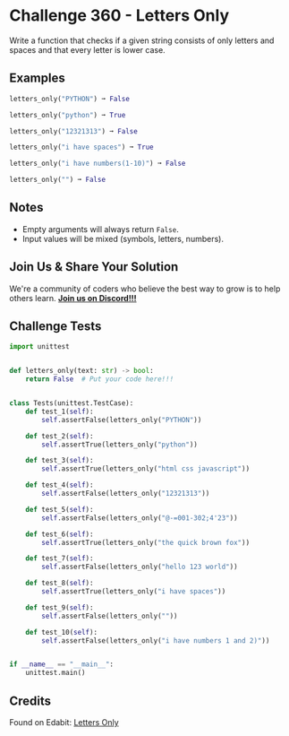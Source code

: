# Challenge 360 - Letters Only

Write a function that checks if a given string consists of only letters and spaces and that every letter is lower case.

## Examples
```python
letters_only("PYTHON") ➞ False

letters_only("python") ➞ True

letters_only("12321313") ➞ False

letters_only("i have spaces") ➞ True

letters_only("i have numbers(1-10)") ➞ False

letters_only("") ➞ False
```
## Notes

- Empty arguments will always return `False`.
- Input values will be mixed (symbols, letters, numbers).

## Join Us & Share Your Solution

We're a community of coders who believe the best way to grow is to help others learn. **[Join us on Discord!!!](https://discord.gg/sfHykntuGy)**

## Challenge Tests
```python
import unittest


def letters_only(text: str) -> bool:
    return False  # Put your code here!!!


class Tests(unittest.TestCase):
    def test_1(self):
        self.assertFalse(letters_only("PYTHON"))

    def test_2(self):
        self.assertTrue(letters_only("python"))

    def test_3(self):
        self.assertTrue(letters_only("html css javascript"))

    def test_4(self):
        self.assertFalse(letters_only("12321313"))

    def test_5(self):
        self.assertFalse(letters_only("@-=001-302;4'23"))

    def test_6(self):
        self.assertTrue(letters_only("the quick brown fox"))

    def test_7(self):
        self.assertFalse(letters_only("hello 123 world"))

    def test_8(self):
        self.assertTrue(letters_only("i have spaces"))

    def test_9(self):
        self.assertFalse(letters_only(""))

    def test_10(self):
        self.assertFalse(letters_only("i have numbers 1 and 2)"))


if __name__ == "__main__":
    unittest.main()
```
## Credits

Found on Edabit: [Letters Only](https://edabit.com/challenge/aSZ28TjivazB3aErL)
